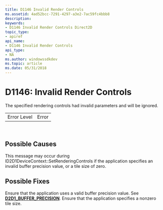 ```yaml
---
title: D1146 Invalid Render Controls
ms.assetid: 4ad52bcc-7291-4297-a3e2-7ac59fc4bbb8
description: 
keywords:
- D1146 Invalid Render Controls Direct2D
topic_type:
- apiref
api_name:
- D1146 Invalid Render Controls
api_type:
- NA
ms.author: windowssdkdev
ms.topic: article
ms.date: 05/31/2018
---
```


# D1146: Invalid Render Controls

The specified rendering controls had invalid parameters and will be ignored.



|             |       |
|-------------|-------|
| Error Level | Error |



 

## Possible Causes

This message may occur during ID2D1DeviceContext::SetRenderingControls if the application specifies an invalid buffer precision value, or a tile size of zero.

## Possible Fixes

Ensure that the application uses a valid buffer precision value. See [**D2D1\_BUFFER\_PRECISION**](/windows/desktop/api/D2d1_1/ne-d2d1_1-d2d1_buffer_precision). Ensure that the application specifies a nonzero tile size.

 

 




